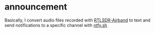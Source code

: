 # announcement

Basically, I convert audio files recorded with [RTLSDR-Airband](https://github.com/rtl-airband/RTLSDR-Airband) to text and send notifications to a specific channel with [ntfy.sh](https://ntfy.sh/)